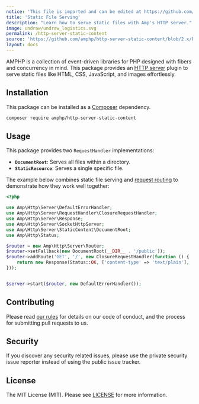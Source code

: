 ```yaml
---
notice: 'This file is imported and can be edited at https://github.com/amphp/http-server-static-content/blob/2.x/README.md'
title: 'Static File Serving'
description: "Learn how to serve static files with Amp's HTTP server."
image: undraw/undraw_logistics.svg
permalink: /http-server-static-content
source: 'https://github.com/amphp/http-server-static-content/blob/2.x/README.md'
layout: docs
---
```

AMPHP is a collection of event-driven libraries for PHP designed with fibers and concurrency in mind. This package provides an [HTTP server](https://amphp.org/http-server) plugin to serve static files like HTML, CSS, JavaScript, and images effortlessly. 

## Installation

This package can be installed as a [Composer](https://getcomposer.org/) dependency.

```bash
composer require amphp/http-server-static-content
```

## Usage

This package provides two `RequestHandler` implementations:
 - **`DocumentRoot`**: Serves all files within a directory.
 - **`StaticResource`**: Serves a single specific file.

The example below combines static file serving and [request routing](https://amphp.org/http-server-router) to demonstrate how they work well together:

```php
<?php

use Amp\Http\Server\DefaultErrorHandler;
use Amp\Http\Server\RequestHandler\ClosureRequestHandler;
use Amp\Http\Server\Response;
use Amp\Http\Server\SocketHttpServer;
use Amp\Http\Server\StaticContent\DocumentRoot;
use Amp\Http\Status;

$router = new Amp\Http\Server\Router;
$router->setFallback(new DocumentRoot(__DIR__ . '/public'));
$router->addRoute('GET', '/', new ClosureRequestHandler(function () {
    return new Response(Status::OK, ['content-type' => 'text/plain'], 'Hello, world!');
}));


$server->start($router, new DefaultErrorHandler());
```

## Contributing

Please read [our rules](https://amphp.org/contributing) for details on our code of conduct, and the process for submitting pull requests to us.

## Security

If you discover any security related issues, please use the private security issue reporter instead of using the public issue tracker.

## License

The MIT License (MIT). Please see [LICENSE](./LICENSE) for more information.
